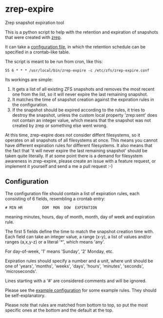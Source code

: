 # zrep-expire
Zrep snapshot expiration tool

This is a python script to help with the retention and expiration of snapshots that were created with [zrep](http://www.bolthole.com/solaris/zrep/).

It can take a [configuration file](zrep-expire.conf), in which the retention schedule can be specified in a crontab-like table.

The script is meant to be run from cron, like this:

    55 6 * * * /usr/local/bin/zrep-expire -c /etc/zfs/zrep-expire.conf

Its workings are simple:

1. It gets a list of all existing ZFS snapshots and removes the most recent one from the list, so it will never expire the last remaining snapshot.
2. It matches the time of snapshot creation against the expiration rules in the configuration.
3. If the snapshot should be expired according to the rules, it tries to destroy the snapshot, unless the custom local property 'zrep:sent' does not contain an integer value, which means that the snapshot was not created by zrep or something else went wrong.

At this time, zrep-expire does not consider diffent filesystems, so it operates on all snapshots of all filesystems at once. This means you cannot have different expiration rules for different filesystems. It also means that the fact that 'it will never expire the last remaining snapshot' should be taken quite literally. If at some point there is a demand for filesystem awareness in zrep-expire, please create an issue with a feature request, or implement it yourself and send a me a pull request :-)

## Configuration

The configuration file should contain a list of expiration rules, each consisting of 6 fields, resembling a crontab entry:

    # MIN HR         DOM  MON  DOW  EXPIRATION

meaning minutes, hours, day of month, month, day of week and expiration rule.

The first 5 fields define the time to match the snapshot creation time with. Each field can take an integer value, a range (x-y), a list of values and/or ranges (a,x,y-z) or a literal '*', which means 'any'.

For day-of-week, '1' means 'Sunday', '2' Monday, etc.

Expiration rules should specify a number and a unit, where unit should be one of 'years', 'months', 'weeks', 'days', 'hours', 'minutes', 'seconds', 'microseconds'.

Lines starting with a '#' are considered comments and will be ignored.

Please see the [example configuration](zrep-expire.conf) for some example rules. They should be self-explanatory.

Please note that rules are matched from bottom to top, so put the most specific ones at the bottom and the default at the top.
